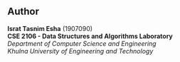 ## Author  

**Israt Tasnim Esha** (1907090)  
**CSE 2106 - Data Structures and Algorithms Laboratory**  
*Department of Computer Science and Engineering*  
*Khulna University of Engineering and Technology*
